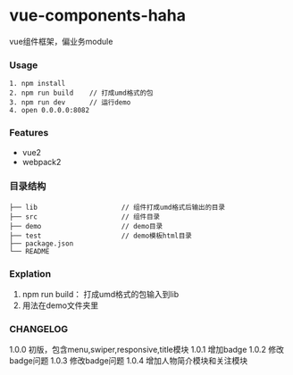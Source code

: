 # vue-components-haha

vue组件框架，偏业务module

### Usage

```
1. npm install
2. npm run build	// 打成umd格式的包
3. npm run dev		// 运行demo
4. open 0.0.0.0:8082
```
  
### Features

* vue2
* webpack2



### 目录结构
```
├── lib						// 组件打成umd格式后输出的目录
├── src 					// 组件目录
├── demo					// demo目录					
├── test					// demo模板html目录				
├── package.json
└── README
```

### Explation

1. npm run build： 打成umd格式的包输入到lib
2. 用法在demo文件夹里

### CHANGELOG

1.0.0  初版，包含menu,swiper,responsive,title模块
1.0.1  增加badge
1.0.2  修改badge问题
1.0.3  修改badge问题
1.0.4  增加人物简介模块和关注模块